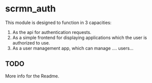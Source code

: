 # scrmn_auth

This module is designed to function in 3 capacities:
1) As the api for authentication requests.
2) As a simple frontend for displaying applications which the user is authorized to use.
3) As a user management app, which can manage .... users...

## TODO
More info for the Readme.
